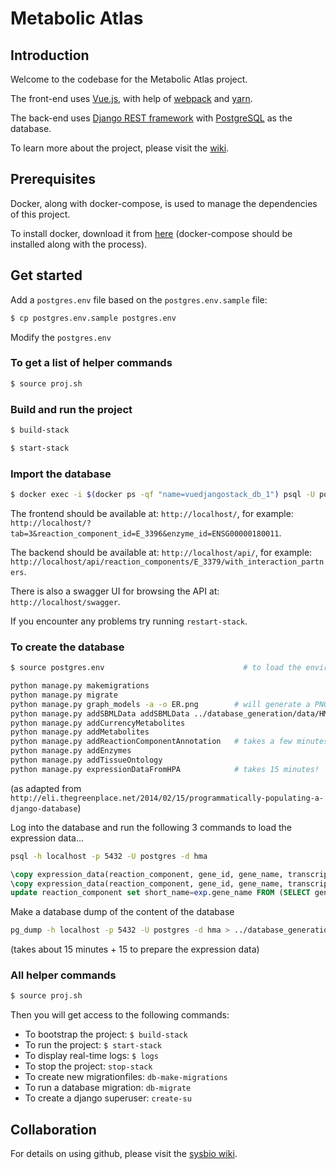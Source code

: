 # Metabolic Atlas

## Introduction

Welcome to the codebase for the Metabolic Atlas project.

The front-end uses [Vue.js](https://vuejs.org), with help of [webpack](https://webpack.js.org) and [yarn](https://yarnpkg.com/en/).

The back-end uses [Django REST framework](http://www.django-rest-framework.org) with [PostgreSQL](https://www.postgresql.org) as the database.

To learn more about the project, please visit the [wiki](https://github.com/SysBioChalmers/hma-prototype/wiki).

## Prerequisites
Docker, along with docker-compose, is used to manage the dependencies of this project.

To install docker, download it from [here](https://www.docker.com/products/docker) (docker-compose should be installed along with the process).


## Get started

Add a `postgres.env` file based on the `postgres.env.sample` file:

```bash
$ cp postgres.env.sample postgres.env
```

Modify the `postgres.env`

### To get a list of helper commands

```bash
$ source proj.sh
```

### Build and run the project

```bash
$ build-stack
```

```bash
$ start-stack
```

### Import the database

```bash
$ docker exec -i $(docker ps -qf "name=vuedjangostack_db_1") psql -U postgres hma < PATH_TO_DB_FILE
```

The frontend should be available at: `http://localhost/`, for example: `http://localhost/?tab=3&reaction_component_id=E_3396&enzyme_id=ENSG00000180011`.

 The backend should be available at: `http://localhost/api/`, for example: `http://localhost/api/reaction_components/E_3379/with_interaction_partners`.

There is also a swagger UI for browsing the API at: `http://localhost/swagger`.

If you encounter any problems try running `restart-stack`.

### To create the database

```bash
$ source postgres.env                               # to load the environment variables

python manage.py makemigrations
python manage.py migrate
python manage.py graph_models -a -o ER.png        # will generate a PNG overview of your tables
python manage.py addSBMLData addSBMLData ../database_generation/data/HMRdatabase2_00.xml 67                     # takes a few minutes!
python manage.py addCurrencyMetabolites
python manage.py addMetabolites
python manage.py addReactionComponentAnnotation   # takes a few minutes! please note that for some BIZARRE reason it fails the first time and complains about duplicated keys, then I comment away line 68 and run it again without problems...
python manage.py addEnzymes
python manage.py addTissueOntology
python manage.py expressionDataFromHPA            # takes 15 minutes!
```
(as adapted from `http://eli.thegreenplace.net/2014/02/15/programmatically-populating-a-django-database`)

Log into the database and run the following 3 commands to load the expression data...
```bash
psql -h localhost -p 5432 -U postgres -d hma
```
```sql
\copy expression_data(reaction_component, gene_id, gene_name, transcript_id, tissue, cell_type, bto_id, level, expression_type, reliability, source) from '/Users/halena/Documents/Sys2Bio/hma-prototype/database_generation/data/load_antibody_from_HPA_0.csv' csv delimiter ',' quote '"';
\copy expression_data(reaction_component, gene_id, gene_name, transcript_id, tissue, cell_type, bto_id, level, expression_type, reliability, source) from '/Users/halena/Documents/Sys2Bio/hma-prototype/database_generation/data/load_rnaseq_from_HPA_0.csv' delimiter ',';
update reaction_component set short_name=exp.gene_name FROM (SELECT gene_id, gene_name FROM expression_data) AS exp WHERE exp.gene_id = long_name AND short_name is null;  # see if we can add any more protein symbols using the HPA data...
```

Make a database dump of the content of the database
```bash
pg_dump -h localhost -p 5432 -U postgres -d hma > ../database_generation/hma_v2.db
```

(takes about 15 minutes + 15 to prepare the expression data)


### All helper commands

```bash
$ source proj.sh
```

Then you will get access to the following commands:

* To bootstrap the project: `$ build-stack`
* To run the project: `$ start-stack`
* To display real-time logs: `$ logs`
* To stop the project: `stop-stack`
* To create new migrationfiles: `db-make-migrations`
* To run a database migration: `db-migrate`
* To create a django superuser: `create-su`


## Collaboration
For details on using github, please visit the [sysbio wiki](http://wiki.sysbio.chalmers.se/mediawiki/index.php/Development_guidelines#Github).
